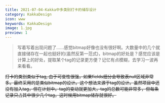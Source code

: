 ```yaml
---
title: 2021-07-04-Kakka中多类别打卡的储存设计
category: KakkaDesign
icon: www
keywords: KakkaDesign
image: 1.jpg
preview: 1
---
```

> 写着写着出现问题了……感觉bitmap好像也没有很好啊。大数量中的几个就直接储存在一起也挺好的(虽然反第一范式)，bitmap的好处是？感觉应该是计算上的好处，提取某个tag的记录更方便？记忆有点模糊，去学习一波再来看看。


<del>
打卡的类别类似于tag, 由于可变性很强，如果fields细分会导致表null区域非常多。最终采用的是类似bitmap的设计。这个想法来源于tag的设计。虽然项目中还没有加入tag，但在计划中。tag的变动就更加大，tag的总数可能非常多，但每条记录只占其中很少几个tag，这时候用bitmap储存就很好。</del>